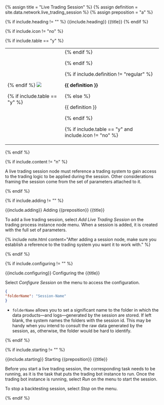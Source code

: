 <!-- TITLE AND DEFINITION starts -->

{% assign title = "Live Trading Session" %}
{% assign definition = site.data.network.live_trading_session %}
{% assign preposition = "a" %}

<!-- TITLE AND DEFINITION ends -->

{% if include.heading != "" %}
{{include.heading}} {{title}}
{% endif %}

{% if include.icon != "no" %} 

{% if include.table == "y" %}
<table class="definitionTable"><tr><td>
{% endif %}

<img src='images/icons/{{include.icon}}{{ title | downcase | replace: " ", "-" }}.png' />

{% if include.table == "y" %}
</td><td>
{% endif %}

{% endif %}

{% if include.definition != "regular" %}

<strong>{{ definition }}</strong>

{% else %}

{{ definition }}

{% endif %}

{% if include.table == "y" and include.icon != "no" %}
</td></tr></table>
{% endif %}

{% if include.content != "n" %}

<!-- CONTENT starts -->

A live trading session node must reference a trading system to gain access to the trading logic to be applied during the session. Other considerations framing the session come from the set of parameters attached to it.

<!-- CONTENT ends -->

{% endif %}

{% if include.adding != "" %}

{{include.adding}} Adding {{preposition}} {{title}}

<!-- ADDING starts -->

To add a live trading session, select *Add Live Trading Session* on the trading process instance node menu. When a session is added, it is created with the full set of parameters.

{% include note.html content="After adding a session node, make sure you establish a reference to the trading system you want it to work with." %}

<!-- ADDING ends -->

{% endif %}

{% if include.configuring != "" %}

{{include.configuring}} Configuring the {{title}}

<!-- CONFIGURING starts -->

Select *Configure Session* on the menu to access the configuration.

```json
{
"folderName": "Session-Name"
}
```

* ```folderName``` allows you to set a significant name to the folder in which the data products&mdash;and logs&mdash;generated by the session are stored. If left blank, the system names the folders with the session id. This may be handy when you intend to consult the raw data generated by the session, as, otherwise, the folder would be hard to identify.

<!-- CONFIGURING ends -->

{% endif %}

{% if include.starting != "" %}

{{include.starting}} Starting {{preposition}} {{title}}

<!-- STARTING starts -->

Before you start a live trading session, the corresponding task needs to be running, as it is the task that puts the trading bot instance to run. Once the trading bot instance is running, select *Run* on the menu to start the session.

To stop a backtesting session, select *Stop* on the menu.

<!-- STARTING ends -->

{% endif %}